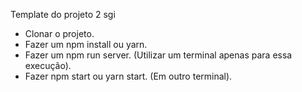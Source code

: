Template do projeto 2 sgi

- Clonar o projeto.
- Fazer um npm install ou yarn.
- Fazer um npm run server. (Utilizar um terminal apenas para essa execução).
- Fazer npm start ou yarn start. (Em outro terminal).



